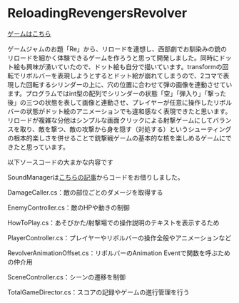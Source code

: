 # ReloadingRevengersRevolver
[ゲームはこちら](https://unityroom.com/games/reloadingrevengersrevolver)

ゲームジャムのお題「Re」から、リロードを連想し、西部劇でお馴染みの銃のリロードを細かく体験できるゲームを作ろうと思って開発しました。同時にドット絵も興味が湧いていたので、ドット絵も自分で描いています。transformの回転でリボルバーを表現しようとするとドット絵が崩れてしまうので、2コマで表現した回転するシリンダーの上に、穴の位置に合わせて弾の画像を連動させています。プログラムではint型の配列でシリンダーの状態「空」「弾入り」「撃った後」の三つの状態を表して画像と連動させ、プレイヤーが任意に操作したリボルバーの状態がドット絵のアニメーションでも違和感なく表現できたと思います。リロードが複雑な分他はシンプルな画面クリックによる射撃ゲームにしてバランスを取り、敵を撃つ、敵の攻撃から身を隠す（対処する）というシューティングの根本的楽しさを併せることで銃撃戦ゲームの基本的な核を楽しめるゲームにできたと思っています。


以下ソースコードの大まかな内容です  


SoundManagerは[こちらの記事](https://i-school.memo.wiki/d/SoundManager%A4%C7%A5%B2%A1%BC%A5%E0%C6%E2%A4%CE%B2%BB%B8%BB%A4%F2%B4%C9%CD%FD%A4%B9%A4%EB)からコードをお借りしました。


DamageCaller.cs：敵の部位ごとのダメージを取得する

EnemyController.cs：敵のHPや動きの制御

HowToPlay.cs：あそびかた/射撃場での操作説明のテキストを表示するため

PlayerController.cs：プレイヤーやリボルバーの操作全般やアニメーションなど

RevolverAnimationOffset.cs：リボルバーのAnimation Eventで関数を呼ぶための仲介用

SceneController.cs：シーンの遷移を制御

TotalGameDirector.cs：スコアの記録やゲームの進行管理を行う

